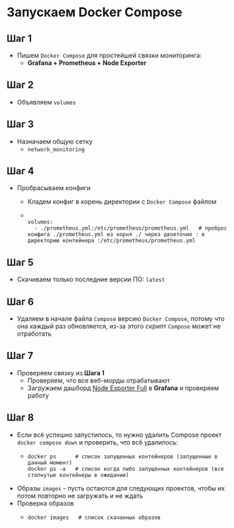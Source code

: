# Запускаем Docker Compose

## Шаг 1
- Пишем `Docker Compose` для простейшей связки мониторинга:
  - **Grafana + Prometheus + Node Exporter**

## Шаг 2
- Объявляем `volumes`

## Шаг 3
- Назначаем общую сетку
  - `network_monitoring`

## Шаг 4
- Пробрасываем конфиги
  - Кладем конфиг в корень директории с `Docker Compose` файлом

  - ```

    volumes:
      - ./prometheus.yml:/etc/prometheus/prometheus.yml   # проброс конфига ./prometheus.yml из корня ./ через двоеточие : в директорию контейнера :/etc/prometheus/prometheus.yml
  
    ```

## Шаг 5
- Скачиваем только последние версии ПО: `latest`

## Шаг 6
- Удаляем в начале файла `Compose` версию `Docker Compose`, потому что она каждый раз обновляется, из-за этого скрипт `Compose` может не отработать

## Шаг 7
- Проверяем связку из **Шага 1**
  - Проверяем, что все веб-морды отрабатывают
  - Загружаем дашборд [Node Exporter Full](https://grafana.com/grafana/dashboards/1860-node-exporter-full/) в **Grafana** и проверяем работу

## Шаг 8
- Если всё успешно запустилось, то нужно удалить Compose проект `docker compose down` и проверить, что всё удалилось:
  - ```
    docker ps      # список запущенных контейнеров (запущенные в данный момент)
    docker ps -a   # список когда либо запущенных контейнеров (все стопнутые контейнеры в ожидании)
    ```
- Образы `images` - пусть остаются для следующих проектов, чтобы их потом повторно не загружать и не ждать
- Проверка образов
  - ```
    docker images   # список скачанных образов
    ``` 
